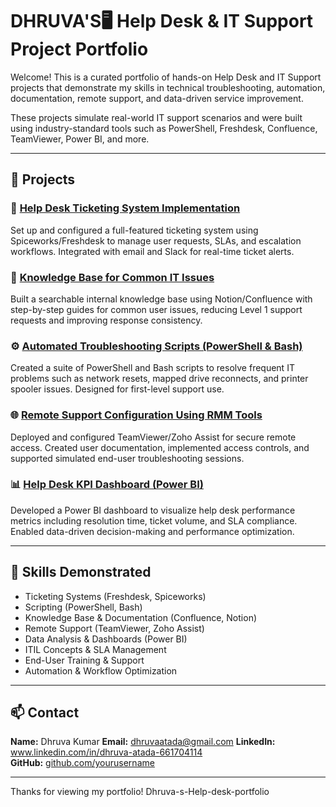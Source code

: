 # DHRUVA'S🖥️ Help Desk & IT Support Project Portfolio

Welcome! This is a curated portfolio of hands-on Help Desk and IT Support projects that demonstrate my skills in technical troubleshooting, automation, documentation, remote support, and data-driven service improvement.

These projects simulate real-world IT support scenarios and were built using industry-standard tools such as PowerShell, Freshdesk, Confluence, TeamViewer, Power BI, and more.

---

## 📂 Projects

### 🎫 [Help Desk Ticketing System Implementation](./ticketing-system-project)
Set up and configured a full-featured ticketing system using Spiceworks/Freshdesk to manage user requests, SLAs, and escalation workflows. Integrated with email and Slack for real-time ticket alerts.

### 📘 [Knowledge Base for Common IT Issues](./knowledge-base-project)
Built a searchable internal knowledge base using Notion/Confluence with step-by-step guides for common user issues, reducing Level 1 support requests and improving response consistency.

### ⚙️ [Automated Troubleshooting Scripts (PowerShell & Bash)](./automation-scripts-project)
Created a suite of PowerShell and Bash scripts to resolve frequent IT problems such as network resets, mapped drive reconnects, and printer spooler issues. Designed for first-level support use.

### 🌐 [Remote Support Configuration Using RMM Tools](./remote-support-project)
Deployed and configured TeamViewer/Zoho Assist for secure remote access. Created user documentation, implemented access controls, and supported simulated end-user troubleshooting sessions.

### 📊 [Help Desk KPI Dashboard (Power BI)](./dashboard-project)
Developed a Power BI dashboard to visualize help desk performance metrics including resolution time, ticket volume, and SLA compliance. Enabled data-driven decision-making and performance optimization.

---

## 🔧 Skills Demonstrated

- Ticketing Systems (Freshdesk, Spiceworks)
- Scripting (PowerShell, Bash)
- Knowledge Base & Documentation (Confluence, Notion)
- Remote Support (TeamViewer, Zoho Assist)
- Data Analysis & Dashboards (Power BI)
- ITIL Concepts & SLA Management
- End-User Training & Support
- Automation & Workflow Optimization

---

## 📫 Contact

**Name:** Dhruva Kumar 
**Email:** dhruvaatada@gmail.com
**LinkedIn:** www.linkedin.com/in/dhruva-atada-661704114  
**GitHub:** [github.com/yourusername](https://github.com/yourusername)

---

Thanks for viewing my portfolio!
Dhruva-s-Help-desk-portfolio
